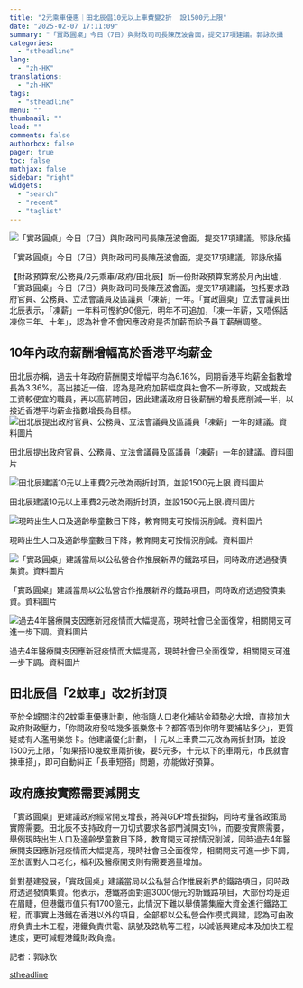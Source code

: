 ```yaml
---
title: "2元乘車優惠｜田北辰倡10元以上車費變2折  設1500元上限"
date: "2025-02-07 17:11:09"
summary: "「實政圓桌」今日（7日）與財政司司長陳茂波會面，提交17項建議。郭詠欣攝       【財政..."
categories:
  - "stheadline"
lang:
  - "zh-HK"
translations:
  - "zh-HK"
tags:
  - "stheadline"
menu: ""
thumbnail: ""
lead: ""
comments: false
authorbox: false
pager: true
toc: false
mathjax: false
sidebar: "right"
widgets:
  - "search"
  - "recent"
  - "taglist"
---
```


![「實政圓桌」今日（7日）與財政司司長陳茂波會面，提交17項建議。郭詠欣攝](https://image.stheadline.com/f/680p0/0x0/100/none/a882f0484f7618b8889b16b7635bd0f1/stheadline/inewsmedia/20250207/_2025020717000872280.jpg)

「實政圓桌」今日（7日）與財政司司長陳茂波會面，提交17項建議。郭詠欣攝




【財政預算案/公務員/2元乘車/政府/田北辰】新一份財政預算案將於月內出爐，「實政圓桌」今日（7日）與財政司司長陳茂波會面，提交17項建議，包括要求政府官員、公務員、立法會議員及區議員「凍薪」一年。「實政圓桌」立法會議員田北辰表示，「凍薪」一年料可慳約90億元，明年不可追加，「凍一年薪，又唔係話凍你三年、十年」，認為社會不會因應政府是否加薪而給予員工薪酬調整。

10年內政府薪酬增幅高於香港平均薪金
------------------

田北辰亦稱，過去十年政府薪酬開支增幅平均為6.16%，同期香港平均薪金指數增長為3.36%，高出接近一倍，認為是政府加薪幅度與社會不一所導致，又或裁去工資較便宜的職員，再以高薪聘回，因此建議政府日後薪酬的增長應削減一半，以接近香港平均薪金指數增長為目標。
 ![田北辰提出政府官員、公務員、立法會議員及區議員「凍薪」一年的建議。資料圖片](https://image.hkhl.hk/f/1024p0/0x0/100/none/3d22036bcb07b5b19ecabb40f119b491/2025-02/NS240604CW03.jpg)


田北辰提出政府官員、公務員、立法會議員及區議員「凍薪」一年的建議。資料圖片



 ![田北辰建議10元以上車費2元改為兩折封頂，並設1500元上限.資料圖片](https://image.hkhl.hk/f/1024p0/0x0/100/none/61c812b6fccc4072bab74b81148b7346/2025-02/NK240320TF08_0.jpg)


田北辰建議10元以上車費2元改為兩折封頂，並設1500元上限.資料圖片



 ![現時出生人口及適齡學童數目下降，教育開支可按情況削減。資料圖片](https://image.hkhl.hk/f/1024p0/0x0/100/none/4d17a8d97d32a4aa4f813d3969027730/2025-02/NK250111KT033.jpg)


現時出生人口及適齡學童數目下降，教育開支可按情況削減。資料圖片



 ![「實政圓桌」建議當局以公私營合作推展新界的鐵路項目，同時政府透過發債集資。資料圖片](https://image.hkhl.hk/f/1024p0/0x0/100/none/e154d77ed1324c6cb39891d1643ed9e3/2025-02/DNSO1230MTR003.jpg)


「實政圓桌」建議當局以公私營合作推展新界的鐵路項目，同時政府透過發債集資。資料圖片



 ![過去4年醫療開支因應新冠疫情而大幅提高，現時社會已全面復常，相關開支可進一步下調。資料圖片](https://image.hkhl.hk/f/1024p0/0x0/100/none/957956de570fed1031d0dd7775829f5f/2025-02/NH250201WH04.jpg)


過去4年醫療開支因應新冠疫情而大幅提高，現時社會已全面復常，相關開支可進一步下調。資料圖片




田北辰倡「2蚊車」改2折封頂
--------------

至於全城關注的2蚊乘車優惠計劃，他指隨人口老化補貼金額勢必大增，直接加大政府財政壓力，「你問政府發咗幾多張樂悠卡？都答唔到你明年要補貼多少」，更質疑或有人濫用樂悠卡。他建議優化計劃，十元以上車費二元改為兩折封頂，並設1500元上限，「如果搭10幾蚊車兩折後，要5元多，十元以下的車兩元，市民就會揀車搭」，即可自動糾正「長車短搭」問題，亦能做好預算。

政府應按實際需要減開支
-----------

「實政圓桌」更建議政府經常開支增長，將與GDP增長掛鈎，同時考量各政策局實際需要。田北辰不支持政府一刀切式要求各部門減開支1％，而要按實際需要，舉例現時出生人口及適齡學童數目下降，教育開支可按情況削減，同時過去4年醫療開支因應新冠疫情而大幅提高，現時社會已全面復常，相關開支可進一步下調，至於面對人口老化，福利及醫療開支則有需要適量增加。

針對基建發展，「實政圓桌」建議當局以公私營合作推展新界的鐵路項目，同時政府透過發債集資。他表示，港鐵將面對逾3000億元的新鐵路項目，大部份均是迫在眉睫，但港鐵市值只有1700億元，此情況下難以舉債籌集龐大資金進行鐵路工程，而事實上港鐵在香港以外的項目，全部都以公私營合作模式興建，認為可由政府負責土木工程，港鐵負責供電、訊號及路軌等工程，以減低興建成本及加快工程進度，更可減輕港鐵財政負擔。

記者：郭詠欣

[stheadline](https://std.stheadline.com/realtime/article/2051417/即時-港聞-2元乘車優惠-田北辰倡10元以上車費變2折-設1500元上限)
